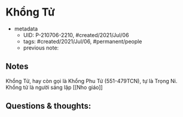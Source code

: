 ---
---

# Khổng Tử

- metadata
	- UID: P-210706-2210, #created/2021/Jul/06
	- tags: #created/2021/Jul/06, #permanent/people 
	- previous note: 

## Notes
Khổng Tử, hay còn gọi là Khổng Phu Tử (551-479TCN), tự là Trọng Ni. Khổng tử là người sáng lập [[Nho giáo]]

## Questions & thoughts:

